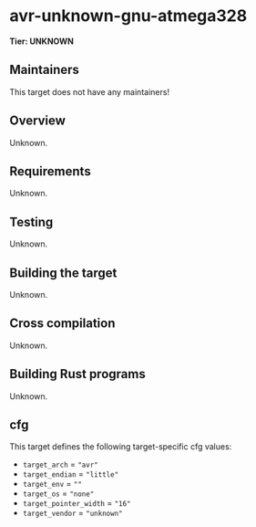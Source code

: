 # avr-unknown-gnu-atmega328

**Tier: UNKNOWN**

## Maintainers
This target does not have any maintainers!

## Overview
Unknown.

## Requirements
Unknown.

## Testing
Unknown.

## Building the target
Unknown.

## Cross compilation
Unknown.

## Building Rust programs
Unknown.

## cfg
This target defines the following target-specific cfg values:
- `target_arch` = `"avr"`
- `target_endian` = `"little"`
- `target_env` = `""`
- `target_os` = `"none"`
- `target_pointer_width` = `"16"`
- `target_vendor` = `"unknown"`

